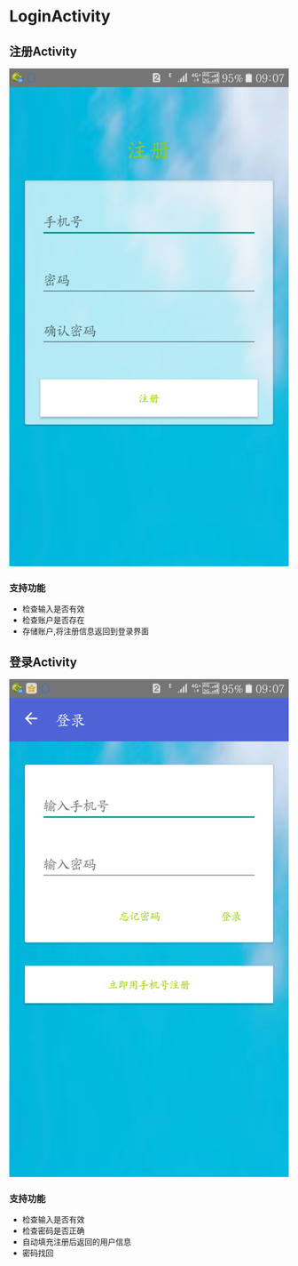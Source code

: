 # LoginActivity

## 注册Activity
![img](registe.png)

### 支持功能
+ 检查输入是否有效
+ 检查账户是否存在
+ 存储账户,将注册信息返回到登录界面

## 登录Activity
![img](login2.png)

### 支持功能
+ 检查输入是否有效
+ 检查密码是否正确
+ 自动填充注册后返回的用户信息
+ 密码找回
